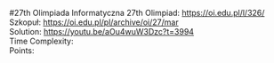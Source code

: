 #27th Olimpiada Informatyczna
27th Olimpiad: https://oi.edu.pl/l/326/ <br />
Szkopuł: https://oi.edu.pl/pl/archive/oi/27/mar <br />
Solution: https://youtu.be/aOu4wuW3Dzc?t=3994 <br />
Time Complexity: <br />
Points:  <br />